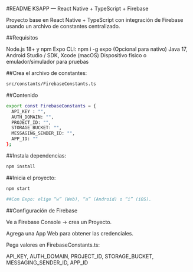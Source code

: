 #README KSAPP — React Native + TypeScript + Firebase

Proyecto base en React Native + TypeScript con integración de Firebase usando un archivo de constantes centralizado.

##Requisitos

Node.js 18+ y npm
Expo CLI: npm i -g expo
(Opcional para nativo) Java 17, Android Studio / SDK, Xcode (macOS)
Dispositivo físico o emulador/simulador para pruebas

##Crea el archivo de constantes:

```bash
src/constants/FirebaseConstants.ts
```

##Contenido

```bash
export const FirebaseConstants = {
  API_KEY : "",
  AUTH_DOMAIN: "",
  PROJECT_ID: "",
  STORAGE_BUCKET: "",
  MESSAGING_SENDER_ID: "",
  APP_ID: ""
};
```

##Instala dependencias:

```bash
npm install
```

##Inicia el proyecto:

```bash
npm start

##Con Expo: elige “w” (Web), “a” (Android) o “i” (iOS).
```

##Configuración de Firebase

Ve a Firebase Console → crea un Proyecto.

Agrega una App Web para obtener las credenciales.

Pega valores en FirebaseConstants.ts:

API_KEY, AUTH_DOMAIN, PROJECT_ID, STORAGE_BUCKET, MESSAGING_SENDER_ID, APP_ID
